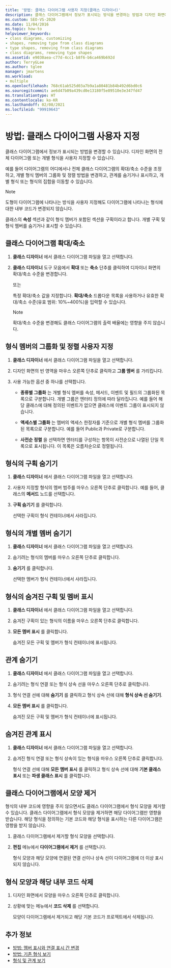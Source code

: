 ```yaml
---
title: '방법: 클래스 다이어그램 사용자 지정(클래스 디자이너)'
description: 클래스 다이어그램에서 정보가 표시되는 방식을 변경하는 방법과 디자인 화면에서 전체 다이어그램 또는 개별 형식을 사용자 지정하는 방법을 알아봅니다.
ms.custom: SEO-VS-2020
ms.date: 11/04/2016
ms.topic: how-to
helpviewer_keywords:
- class diagrams, customizing
- shapes, removing type from class diagrams
- type shapes, removing from class diagrams
- class diagrams, removing type shapes
ms.assetid: e9030aea-c77d-4cc1-b8f6-b6ca469b692d
author: TerryGLee
ms.author: tglee
manager: jmartens
ms.workload:
- multiple
ms.openlocfilehash: 768c61ab525d03a7b9a1a80481b84b492d6bd0c6
ms.sourcegitcommit: ae6d47b09a439cd0e13180f5e89510e3e347fd47
ms.translationtype: HT
ms.contentlocale: ko-KR
ms.lasthandoff: 02/08/2021
ms.locfileid: "99919643"
---
```

# <a name="how-to-customize-class-diagrams"></a>방법: 클래스 다이어그램 사용자 지정

클래스 다이어그램에서 정보가 표시되는 방법을 변경할 수 있습니다. 디자인 화면의 전체 다이어그램 또는 개별 형식을 사용자 지정할 수 있습니다.

예를 들어 다이어그램의 어디에서나 전체 클래스 다이어그램의 확대/축소 수준을 조정하고, 개별 형식 멤버의 그룹화 및 정렬 방법을 변경하고, 관계를 숨기거나 표시하고, 개별 형식 또는 형식의 집합을 이동할 수 있습니다.

> [!NOTE]
> 도형이 다이어그램에 나타나는 방식을 사용자 지정해도 다이어그램에 나타나는 형식에 대한 내부 코드가 변경되지 않습니다.

클래스의 **속성** 섹션과 같이 형식 멤버가 포함된 섹션을 구획이라고 합니다. 개별 구획 및 형식 멤버를 숨기거나 표시할 수 있습니다.

## <a name="zoom-in-and-out-of-the-class-diagram"></a>클래스 다이어그램 확대/축소

1. **클래스 디자이너** 에서 클래스 다이어그램 파일을 열고 선택합니다.

2. **클래스 디자이너** 도구 모음에서 **확대** 또는 **축소** 단추를 클릭하여 디자이너 화면의 확대/축소 수준을 변경합니다.

     또는

     특정 확대/축소 값을 지정합니다. **확대/축소** 드롭다운 목록을 사용하거나 유효한 확대/축소 수준(유효 범위: 10%~400%)을 입력할 수 있습니다.

    > [!NOTE]
    > 확대/축소 수준을 변경해도 클래스 다이어그램의 출력 배율에는 영향을 주지 않습니다.

## <a name="customize-grouping-and-sorting-of-type-members"></a>형식 멤버의 그룹화 및 정렬 사용자 지정

1. **클래스 디자이너** 에서 클래스 다이어그램 파일을 열고 선택합니다.

2. 디자인 화면의 빈 영역을 마우스 오른쪽 단추로 클릭하고 **그룹 멤버** 를 가리킵니다.

3. 사용 가능한 옵션 중 하나를 선택합니다.

    - **종류별 그룹화** 는 개별 형식 멤버를 속성, 메서드, 이벤트 및 필드의 그룹화된 목록으로 구분합니다. 개별 그룹은 엔터티 정의에 따라 달라집니다. 예를 들어 해당 클래스에 대해 정의된 이벤트가 없으면 클래스에 이벤트 그룹이 표시되지 않습니다.

    - **액세스별 그룹화** 는 멤버의 액세스 한정자를 기준으로 개별 형식 멤버를 그룹화된 목록으로 구분합니다. 예를 들어 Public과 Private로 구분합니다.

    - **사전순 정렬** 을 선택하면 엔터티를 구성하는 항목이 사전순으로 나열된 단일 목록으로 표시됩니다. 이 목록은 오름차순으로 정렬됩니다.

## <a name="hide-compartments-on-a-type"></a>형식의 구획 숨기기

1. **클래스 디자이너** 에서 클래스 다이어그램 파일을 열고 선택합니다.

2. 사용자 지정할 형식의 멤버 범주를 마우스 오른쪽 단추로 클릭합니다. 예를 들어, 클래스의 **메서드** 노드를 선택합니다.

3. **구획 숨기기** 를 클릭합니다.

     선택한 구획이 형식 컨테이너에서 사라집니다.

## <a name="hide-individual-members-on-a-type"></a>형식의 개별 멤버 숨기기

1. **클래스 디자이너** 에서 클래스 다이어그램 파일을 열고 선택합니다.

2. 숨기려는 형식의 멤버를 마우스 오른쪽 단추로 클릭합니다.

3. **숨기기** 를 클릭합니다.

     선택한 멤버가 형식 컨테이너에서 사라집니다.

## <a name="show-hidden-compartments-and-members-on-a-type"></a>형식의 숨겨진 구획 및 멤버 표시

1. **클래스 디자이너** 에서 클래스 다이어그램 파일을 열고 선택합니다.

2. 숨겨진 구획이 있는 형식의 이름을 마우스 오른쪽 단추로 클릭합니다.

3. **모든 멤버 표시** 를 클릭합니다.

     숨겨진 모든 구획 및 멤버가 형식 컨테이너에 표시됩니다.

## <a name="hide-relationships"></a>관계 숨기기

1. **클래스 디자이너** 에서 클래스 다이어그램 파일을 열고 선택합니다.

2. 숨기려는 형식 연결 또는 형식 상속 선을 마우스 오른쪽 단추로 클릭합니다.

3. 형식 연결 선에 대해 **숨기기** 를 클릭하고 형식 상속 선에 대해 **형식 상속 선 숨기기**.

4. **모든 멤버 표시** 를 클릭합니다.

     숨겨진 모든 구획 및 멤버가 형식 컨테이너에 표시됩니다.

## <a name="show-hidden-relationships"></a>숨겨진 관계 표시

1. **클래스 디자이너** 에서 클래스 다이어그램 파일을 열고 선택합니다.

2. 숨겨진 형식 연결 또는 형식 상속이 있는 형식을 마우스 오른쪽 단추로 클릭합니다.

   형식 연결 선에 대해 **모든 멤버 표시** 를 클릭하고 형식 상속 선에 대해 **기본 클래스 표시** 또는 **파생 클래스 표시** 를 클릭합니다.

## <a name="remove-a-shape-from-a-class-diagram"></a>클래스 다이어그램에서 모양 제거
형식의 내부 코드에 영향을 주지 않으면서도 클래스 다이어그램에서 형식 모양을 제거할 수 있습니다. 클래스 다이어그램에서 형식 모양을 제거하면 해당 다이어그램만 영향을 받습니다. 해당 형식을 정의하는 기본 코드와 해당 형식을 표시하는 다른 다이어그램은 영향을 받지 않습니다.

1. 클래스 다이어그램에서 제거할 형식 모양을 선택합니다.

2. **편집** 메뉴에서 **다이어그램에서 제거** 를 선택합니다.

     형식 모양과 해당 모양에 연결된 연결 선이나 상속 선이 다이어그램에 더 이상 표시되지 않습니다.

## <a name="delete-a-type-shape-and-its-underlying-code"></a>형식 모양과 해당 내부 코드 삭제

1. 디자인 화면에서 모양을 마우스 오른쪽 단추로 클릭합니다.

2. 상황에 맞는 메뉴에서 **코드 삭제** 를 선택합니다.

     모양이 다이어그램에서 제거되고 해당 기본 코드가 프로젝트에서 삭제됩니다.

## <a name="see-also"></a>추가 정보

- [방법: 멤버 표시와 연결 표시 간 변경](how-to-change-between-member-notation-and-association-notation.md)
- [방법: 기존 형식 보기](how-to-view-existing-types.md)
- [형식 및 관계 보기](designing-and-viewing-classes-and-types.md)
